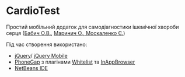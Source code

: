 # CardioTest

Простий мобільний додаток для самодіагностики ішемічної хвороби серця 
([Бабич О.В.](http://linkedin.com/in/ababich), [Маринич О., Москаленко Є.](http://polytechnic.poltava.ua))

Під час створення використано:
* [jQuery](http://jquery.com/)/ [jQuery Mobile](http://jquerymobile.com/)
* [ PhoneGap](https://build.phonegap.com/) з плагінами [ Whitelist](https://www.npmjs.com/package/cordova-plugin-whitelist) та [InAppBrowser ](https://www.npmjs.com/package/cordova-plugin-inappbrowser)
* [NetBeans IDE](https://netbeans.org/)
